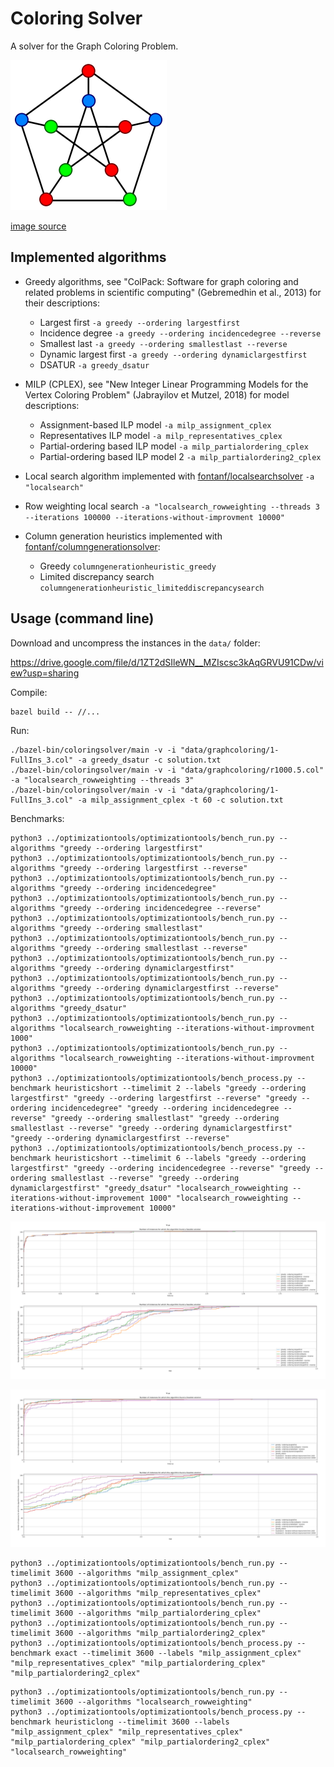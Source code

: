 # Coloring Solver

A solver for the Graph Coloring Problem.

![graphcoloring](img/graphcoloring.png?raw=true "graphcoloring")

[image source](https://commons.wikimedia.org/wiki/File:Petersen_graph_3-coloring.svg)

## Implemented algorithms

* Greedy algorithms, see "ColPack: Software for graph coloring and related problems in scientific computing" (Gebremedhin et al., 2013) for their descriptions:
  * Largest first `-a greedy --ordering largestfirst`
  * Incidence degree `-a greedy --ordering incidencedegree --reverse`
  * Smallest last `-a greedy --ordering smallestlast --reverse`
  * Dynamic largest first `-a greedy --ordering dynamiclargestfirst`
  * DSATUR `-a greedy_dsatur`

* MILP (CPLEX), see "New Integer Linear Programming Models for the Vertex Coloring Problem" (Jabrayilov et Mutzel, 2018) for model descriptions:
  * Assignment-based ILP model `-a milp_assignment_cplex`
  * Representatives ILP model `-a milp_representatives_cplex`
  * Partial-ordering based ILP model `-a milp_partialordering_cplex`
  * Partial-ordering based ILP model 2 `-a milp_partialordering2_cplex`

* Local search algorithm implemented with [fontanf/localsearchsolver](https://github.com/fontanf/localsearchsolver) `-a "localsearch"`

* Row weighting local search `-a "localsearch_rowweighting --threads 3 --iterations 100000 --iterations-without-improvment 10000"`

* Column generation heuristics implemented with [fontanf/columngenerationsolver](https://github.com/fontanf/columngenerationsolver):
  * Greedy `columngenerationheuristic_greedy`
  * Limited discrepancy search `columngenerationheuristic_limiteddiscrepancysearch`

## Usage (command line)

Download and uncompress the instances in the `data/` folder:

https://drive.google.com/file/d/1ZT2dSIleWN__MZIscsc3kAqGRVU91CDw/view?usp=sharing

Compile:
```shell
bazel build -- //...
```

Run:
```shell
./bazel-bin/coloringsolver/main -v -i "data/graphcoloring/1-FullIns_3.col" -a greedy_dsatur -c solution.txt
./bazel-bin/coloringsolver/main -v -i "data/graphcoloring/r1000.5.col" -a "localsearch_rowweighting --threads 3"
./bazel-bin/coloringsolver/main -v -i "data/graphcoloring/1-FullIns_3.col" -a milp_assignment_cplex -t 60 -c solution.txt
```

Benchmarks:
```shell
python3 ../optimizationtools/optimizationtools/bench_run.py --algorithms "greedy --ordering largestfirst"
python3 ../optimizationtools/optimizationtools/bench_run.py --algorithms "greedy --ordering largestfirst --reverse"
python3 ../optimizationtools/optimizationtools/bench_run.py --algorithms "greedy --ordering incidencedegree"
python3 ../optimizationtools/optimizationtools/bench_run.py --algorithms "greedy --ordering incidencedegree --reverse"
python3 ../optimizationtools/optimizationtools/bench_run.py --algorithms "greedy --ordering smallestlast"
python3 ../optimizationtools/optimizationtools/bench_run.py --algorithms "greedy --ordering smallestlast --reverse"
python3 ../optimizationtools/optimizationtools/bench_run.py --algorithms "greedy --ordering dynamiclargestfirst"
python3 ../optimizationtools/optimizationtools/bench_run.py --algorithms "greedy --ordering dynamiclargestfirst --reverse"
python3 ../optimizationtools/optimizationtools/bench_run.py --algorithms "greedy_dsatur"
python3 ../optimizationtools/optimizationtools/bench_run.py --algorithms "localsearch_rowweighting --iterations-without-improvment 1000"
python3 ../optimizationtools/optimizationtools/bench_run.py --algorithms "localsearch_rowweighting --iterations-without-improvment 10000"
python3 ../optimizationtools/optimizationtools/bench_process.py --benchmark heuristicshort --timelimit 2 --labels "greedy --ordering largestfirst" "greedy --ordering largestfirst --reverse" "greedy --ordering incidencedegree" "greedy --ordering incidencedegree --reverse" "greedy --ordering smallestlast" "greedy --ordering smallestlast --reverse" "greedy --ordering dynamiclargestfirst" "greedy --ordering dynamiclargestfirst --reverse"
python3 ../optimizationtools/optimizationtools/bench_process.py --benchmark heuristicshort --timelimit 6 --labels "greedy --ordering largestfirst" "greedy --ordering incidencedegree --reverse" "greedy --ordering smallestlast --reverse" "greedy --ordering dynamiclargestfirst" "greedy_dsatur" "localsearch_rowweighting --iterations-without-improvement 1000" "localsearch_rowweighting --iterations-without-improvement 10000"
```

![heuristicshort1](img/heuristicshort1.png?raw=true "heuristicshort1")

![heuristicshort2](img/heuristicshort2.png?raw=true "heuristicshort2")

```shell
python3 ../optimizationtools/optimizationtools/bench_run.py --timelimit 3600 --algorithms "milp_assignment_cplex"
python3 ../optimizationtools/optimizationtools/bench_run.py --timelimit 3600 --algorithms "milp_representatives_cplex"
python3 ../optimizationtools/optimizationtools/bench_run.py --timelimit 3600 --algorithms "milp_partialordering_cplex"
python3 ../optimizationtools/optimizationtools/bench_run.py --timelimit 3600 --algorithms "milp_partialordering2_cplex"
python3 ../optimizationtools/optimizationtools/bench_process.py --benchmark exact --timelimit 3600 --labels "milp_assignment_cplex" "milp_representatives_cplex" "milp_partialordering_cplex" "milp_partialordering2_cplex"
```

```shell
python3 ../optimizationtools/optimizationtools/bench_run.py --timelimit 3600 --algorithms "localsearch_rowweighting"
python3 ../optimizationtools/optimizationtools/bench_process.py --benchmark heuristiclong --timelimit 3600 --labels "milp_assignment_cplex" "milp_representatives_cplex" "milp_partialordering_cplex" "milp_partialordering2_cplex" "localsearch_rowweighting"
```

